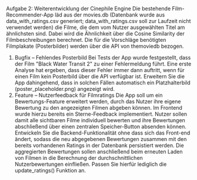 Aufgabe 2: Weiterentwicklung der Cinephile Engine
Die bestehende Film-Recommender-App läd aus der movies.db (Datenbank wurde aus data_with_ratings.csv generiert; data_with_ratings.csv soll zur Laufzeit nicht verwendet werden) die Filme, die dem vom Nutzer ausgewählten Titel am ähnlichsten sind. Dabei wird die Ähnlichkeit über die Cosine Similarity der Filmbeschreibungen berechnet. Die für die Vorschläge benötigten Filmplakate (Posterbilder) werden über die API von themoviedb bezogen.
1.	Bugfix – Fehlendes Posterbild
Bei Tests der App wurde festgestellt, dass der Film "Black Water Transit 2" zu einer Fehlermeldung führt. Eine erste Analyse hat ergeben, dass dieser Fehler immer dann auftritt, wenn für einen Film kein Posterbild über die API verfügbar ist. Erweitern Sie die App dahingehend, dass in solchen Fällen automatisch ein Platzhalterbild (poster_placeholder.png) angezeigt wird.
2.	Feature – Nutzerfeedback für Filmratings
Die App soll um ein Bewertungs-Feature erweitert werden, durch das Nutzer ihre eigene Bewertung zu den angezeigten Filmen abgeben können. Im Frontend wurde hierzu bereits ein Sterne-Feedback implementiert. Nutzer sollen damit alle sichtbaren Filme individuell bewerten und ihre Bewertungen abschließend über einen zentralen Speicher-Button absenden können. Entwickeln Sie die Backend-Funktionalität ohne dass sich das Front-end ändert, sodass die neu abgegebenen Bewertungen zusammen mit den bereits vorhandenen Ratings in der Datenbank persistiert werden. Die aggregierten Bewertungen sollen anschließend beim erneuten Laden von Filmen in die Berechnung der durchschnittlichen Nutzerbewertungen einfließen. Passen Sie hierfür lediglich die update_ratings() Funktion an.
